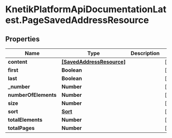 # KnetikPlatformApiDocumentationLatest.PageSavedAddressResource

## Properties
Name | Type | Description | Notes
------------ | ------------- | ------------- | -------------
**content** | [**[SavedAddressResource]**](SavedAddressResource.md) |  | [optional] 
**first** | **Boolean** |  | [optional] 
**last** | **Boolean** |  | [optional] 
**_number** | **Number** |  | [optional] 
**numberOfElements** | **Number** |  | [optional] 
**size** | **Number** |  | [optional] 
**sort** | [**Sort**](Sort.md) |  | [optional] 
**totalElements** | **Number** |  | [optional] 
**totalPages** | **Number** |  | [optional] 


